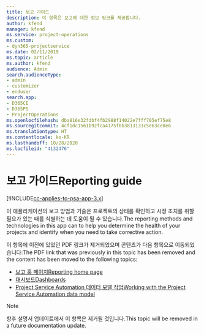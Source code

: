 ```yaml
---
title: 보고 가이드
description: 이 항목은 보고에 대한 정보 링크를 제공합니다.
author: kfend
manager: kfend
ms.service: project-operations
ms.custom:
- dyn365-projectservice
ms.date: 02/11/2019
ms.topic: article
ms.author: kfend
audience: Admin
search.audienceType:
- admin
- customizer
- enduser
search.app:
- D365CE
- D365PS
- ProjectOperations
ms.openlocfilehash: dba816e32fdbf4fb2988f14022e7fff705ef75e8
ms.sourcegitcommit: 4cf1dc1561b92fca4175f0b3813133c5e63ce8e6
ms.translationtype: HT
ms.contentlocale: ko-KR
ms.lasthandoff: 10/28/2020
ms.locfileid: "4132476"
---
```

# <a name="reporting-guide"></a><span data-ttu-id="6798f-103">보고 가이드</span><span class="sxs-lookup"><span data-stu-id="6798f-103">Reporting guide</span></span>

[!INCLUDE[cc-applies-to-psa-app-3.x](../../includes/cc-applies-to-psa-app-3x.md)]

<span data-ttu-id="6798f-104">이 애플리케이션의 보고 방법과 기술은 프로젝트의 상태를 확인하고 시정 조치를 취할 필요가 있는 때를 식별하는 데 도움이 될 수 있습니다.</span><span class="sxs-lookup"><span data-stu-id="6798f-104">The reporting methods and technologies in this app can to help you determine the health of your projects and identify when you need to take corrective action.</span></span> 

<span data-ttu-id="6798f-105">이 항목에 이전에 있었던 PDF 링크가 제거되었으며 콘텐츠가 다음 항목으로 이동되었습니다:</span><span class="sxs-lookup"><span data-stu-id="6798f-105">The PDF link that was previously in this topic has been removed and the content has been moved to the following topics:</span></span>

- [<span data-ttu-id="6798f-106">보고 홈 페이지</span><span class="sxs-lookup"><span data-stu-id="6798f-106">Reporting home page</span></span>](../reports-reporting-dynamics-365-project-service.md)
- [<span data-ttu-id="6798f-107">대시보드</span><span class="sxs-lookup"><span data-stu-id="6798f-107">Dashboards</span></span>](../reports-dashboards.md)
- [<span data-ttu-id="6798f-108">Project Service Automation 데이터 모델 작업</span><span class="sxs-lookup"><span data-stu-id="6798f-108">Working with the Project Service Automation data model</span></span>](../reports-working-project-service-data-model.md)

> [!NOTE]
> <span data-ttu-id="6798f-109">향후 설명서 업데이트에서 이 항목은 제거될 것입니다.</span><span class="sxs-lookup"><span data-stu-id="6798f-109">This topic will be removed in a future documentation update.</span></span> 
